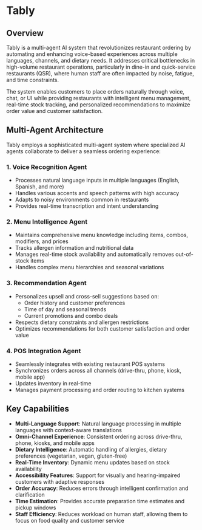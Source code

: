 # Tably

## Overview

Tably is a multi-agent AI system that revolutionizes restaurant ordering by automating and enhancing voice-based experiences across multiple languages, channels, and dietary needs. It addresses critical bottlenecks in high-volume restaurant operations, particularly in dine-in and quick-service restaurants (QSR), where human staff are often impacted by noise, fatigue, and time constraints.

The system enables customers to place orders naturally through voice, chat, or UI while providing restaurants with intelligent menu management, real-time stock tracking, and personalized recommendations to maximize order value and customer satisfaction.

## Multi-Agent Architecture

Tably employs a sophisticated multi-agent system where specialized AI agents collaborate to deliver a seamless ordering experience:

### 1. Voice Recognition Agent
- Processes natural language inputs in multiple languages (English, Spanish, and more)
- Handles various accents and speech patterns with high accuracy
- Adapts to noisy environments common in restaurants
- Provides real-time transcription and intent understanding

### 2. Menu Intelligence Agent
- Maintains comprehensive menu knowledge including items, combos, modifiers, and prices
- Tracks allergen information and nutritional data
- Manages real-time stock availability and automatically removes out-of-stock items
- Handles complex menu hierarchies and seasonal variations

### 3. Recommendation Agent
- Personalizes upsell and cross-sell suggestions based on:
  - Order history and customer preferences
  - Time of day and seasonal trends
  - Current promotions and combo deals
- Respects dietary constraints and allergen restrictions
- Optimizes recommendations for both customer satisfaction and order value

### 4. POS Integration Agent
- Seamlessly integrates with existing restaurant POS systems
- Synchronizes orders across all channels (drive-thru, phone, kiosk, mobile app)
- Updates inventory in real-time
- Manages payment processing and order routing to kitchen systems

## Key Capabilities

- **Multi-Language Support**: Natural language processing in multiple languages with context-aware translations
- **Omni-Channel Experience**: Consistent ordering across drive-thru, phone, kiosks, and mobile apps
- **Dietary Intelligence**: Automatic handling of allergies, dietary preferences (vegetarian, vegan, gluten-free)
- **Real-Time Inventory**: Dynamic menu updates based on stock availability
- **Accessibility Features**: Support for visually and hearing-impaired customers with adaptive responses
- **Order Accuracy**: Reduces errors through intelligent confirmation and clarification
- **Time Estimation**: Provides accurate preparation time estimates and pickup windows
- **Staff Efficiency**: Reduces workload on human staff, allowing them to focus on food quality and customer service